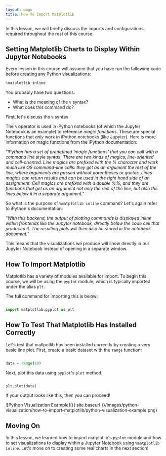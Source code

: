 ```yaml
---
layout: page
title: How To Import Matplotlib
---
```


In this lesson, we will briefly discuss the imports and configurations required throughout the rest of this course.


## Setting Matplotlib Charts to Display Within Jupyter Notebooks

Every lesson in this course will assume that you have run the following code before creating any Python visualizations:

```python
%matplotlib inline
```

You probably have two questions:

*   What is the meaning of the `%` syntax?
*   What does this command do?

First, let's discuss the `%` syntax.

The `%` operator is used in iPython notebooks (of which the Jupyter Notebook is an example) to reference _magic functions_. These are special functions that _only_ work in iPython notebooks (like Jupyter). Here is more information on magic functions from the iPython documentation:

_"IPython has a set of predefined ‘magic functions’ that you can call with a command line style syntax. There are two kinds of magics, line-oriented and cell-oriented. Line magics are prefixed with the % character and work much like OS command-line calls: they get as an argument the rest of the line, where arguments are passed without parentheses or quotes. Lines magics can return results and can be used in the right hand side of an assignment. Cell magics are prefixed with a double %%, and they are functions that get as an argument not only the rest of the line, but also the lines below it in a separate argument."_

So what is the purpose of ``%matplotlib inline`` command? Let's again refer to iPython's documentation:

_"With this backend, the output of plotting commands is displayed inline within frontends like the Jupyter notebook, directly below the code cell that produced it. The resulting plots will then also be stored in the notebook document."_

This means that the visualizations we produce will show directly in our Jupyter Notebook instead of opening in a separate window.


## How To Import Matplotlib

Matplotlib has a variety of modules available for import. To begin this course, we will be using the `pyplot` module, which is typically imported under the alias `plt`. 

The full command for importing this is below:

```python

import matplotlib.pyplot as plt

```


## How To Test That Matplotlib Has Installed Correctly

Let's test that matlpotlib has been installed correctly by creating a very basic line plot. First, create a basic dataset with the `range` function:

```python

data = range(10)

```

Next, plot this data using `pyplot`'s `plot` method:

```python

plt.plot(data)

```

If your output looks like this, then you can proceed!

![Python Visualization Example]({{ site.baseurl }}/images/python-visualization/how-to-import-matplotlib/python-visualization-example.png)


## Moving On

In this lesson, we learned how to import matplotlib's `pyplot` module and how to set visualizations to display within a Jupyter Notebook using `%matplotlib inline`. Let's move on to creating some real charts in the next section!
